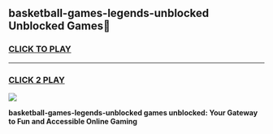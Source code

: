 
## basketball-games-legends-unblocked Unblocked Games👋
<h3>
<a href="https://news.freeplayer.one?title=basketball-games-legends-unblocked&ref=16F">CLICK TO PLAY</a></h3>
<hr>

<h3>
<a href="https://news.freeplayer.one?title=basketball-games-legends-unblocked&ref=16F">CLICK 2 PLAY</a>
  
</h3>

<a href="https://news.freeplayer.one?title=basketball-games-legends-unblocked&ref=16F/"><img src="https://clearcache.store/games.png"></a>


**basketball-games-legends-unblocked games unblocked: Your Gateway to Fun and Accessible Online Gaming**
